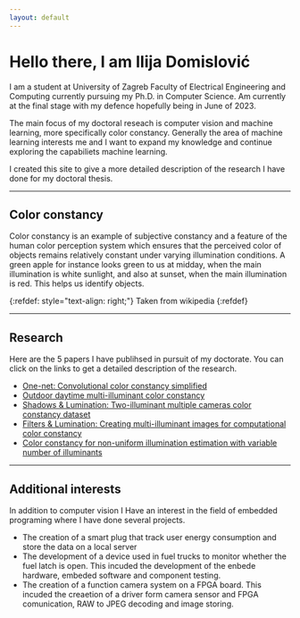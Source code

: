 ```yaml
---
layout: default
---
```


# Hello there, I am Ilija Domislović
I am a student at University of Zagreb Faculty of Electrical Engineering and Computing currently pursuing my Ph.D. in Computer Science.
Am currently at the final stage with my defence hopefully being in June of 2023.

The main focus of my doctoral reseach is computer vision and machine learning, more specifically color constancy. 
Generally the area of machine learning interests me and I want to expand my knowledge and continue exploring the capabiliets machine learning.

I created this site to give a more detailed description of the research I have done for my doctoral thesis.

* * *


## Color constancy

Color constancy is an example of subjective constancy and a feature of the human color perception system which ensures that the perceived color of objects remains relatively constant under varying illumination conditions. A green apple for instance looks green to us at midday, when the main illumination is white sunlight, and also at sunset, when the main illumination is red. This helps us identify objects. 

{:refdef: style="text-align: right;"}
Taken from wikipedia
{:refdef}


* * *


## Research

Here are the 5 papers I have publihsed in pursuit of my doctorate.
You can click on the links to get a detailed description of the research.

* [One-net: Convolutional color constancy simplified](./one_net.html)
* [Outdoor daytime multi-illuminant color constancy](./ispa.html)
* [Shadows & Lumination: Two-illuminant multiple cameras color constancy dataset](./shal.html)
* [Filters & Lumination: Creating multi-illuminant images for computational color constancy](./filters.html)
* [Color constancy for non-uniform illumination estimation with variable number of illuminants](./zane.html)



* * *

## Additional interests


In addition to computer vision I Have an interest in the field of embedded programing where I have done several projects.

* The creation of a smart plug that track user energy consumption and store the data on a local server
* The development of a device used in fuel trucks to monitor whether the fuel latch is open. This incuded the development of the enbede hardware, embeded software and component testing.
* The creation of a function camera system on a FPGA board. This incuded the creaetion of a driver form camera sensor and FPGA comunication, RAW to JPEG decoding and image storing.



